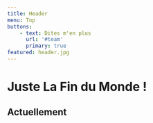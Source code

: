 ```yaml
---
title: Header
menu: Top
buttons:
    - text: Dites m'en plus
      url: '#team'
      primary: true
featured: header.jpg
---
```


# Juste La Fin du Monde !
## Actuellement
